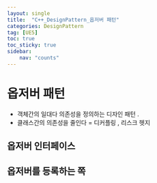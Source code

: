 ```yaml
---
layout: single
title:  "C++_DesignPattern_옵저버 패턴"
categories: DesignPattern
tag: [UE5]
toc: true
toc_sticky: true
sidebar:
    nav: "counts"
---
```


# 옵저버 패턴

* 객체간의 일대다 의존성을 정의하는 디자인 패턴 .
* 클래스간의 의존성을 줄인다 = 디커플링 , 리스크 헷지

## 옵저버 인터페이스

## 옵저버를 등록하는 쪽

